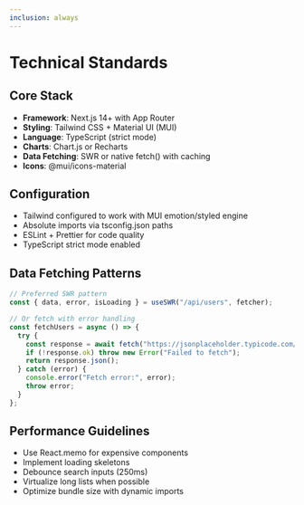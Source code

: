 ```yaml
---
inclusion: always
---
```


# Technical Standards

## Core Stack

- **Framework**: Next.js 14+ with App Router
- **Styling**: Tailwind CSS + Material UI (MUI)
- **Language**: TypeScript (strict mode)
- **Charts**: Chart.js or Recharts
- **Data Fetching**: SWR or native fetch() with caching
- **Icons**: @mui/icons-material

## Configuration

- Tailwind configured to work with MUI emotion/styled engine
- Absolute imports via tsconfig.json paths
- ESLint + Prettier for code quality
- TypeScript strict mode enabled

## Data Fetching Patterns

```typescript
// Preferred SWR pattern
const { data, error, isLoading } = useSWR("/api/users", fetcher);

// Or fetch with error handling
const fetchUsers = async () => {
  try {
    const response = await fetch("https://jsonplaceholder.typicode.com/users");
    if (!response.ok) throw new Error("Failed to fetch");
    return response.json();
  } catch (error) {
    console.error("Fetch error:", error);
    throw error;
  }
};
```

## Performance Guidelines

- Use React.memo for expensive components
- Implement loading skeletons
- Debounce search inputs (250ms)
- Virtualize long lists when possible
- Optimize bundle size with dynamic imports
